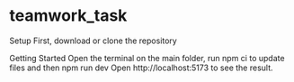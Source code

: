 # teamwork_task
Setup
First, download or clone the repository 


Getting Started
Open the terminal on the main folder, run npm ci to update files and then npm run dev
Open http://localhost:5173 to see the result. 

